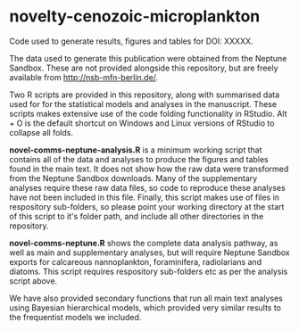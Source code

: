 # novelty-cenozoic-microplankton

Code used to generate results, figures and tables for DOI: XXXXX.

The data used to generate this publication were obtained from the Neptune Sandbox. These are not provided alongside this repository, but are freely available from http://nsb-mfn-berlin.de/.

Two R scripts are provided in this repository, along with summarised data used for for the statistical models and analyses in the manuscript. These scripts makes extensive use of the code folding functionality in RStudio. Alt + O is the default shortcut on Windows and Linux versions of RStudio to collapse all folds.

**novel-comms-neptune-analysis.R** is a minimum working script that contains all of the data and analyses to produce the figures and tables found in the main text. It does not show how the raw data were transformed from the Neptune Sandbox downloads. Many of the supplementary analyses require these raw data files, so code to reproduce these analyses have not been included in this file. Finally, this script makes use of files in respository sub-folders, so please point your working directory at the start of this script to it's folder path, and include all other directories in the repository.

**novel-comms-neptune.R** shows the complete data analysis pathway, as well as main and supplementary analyses, but will require Neptune Sandbox exports for calcareous nannoplankton, foraminifera, radiolarians and diatoms. This script requires respository sub-folders etc as per the analysis script above.

We have also provided secondary functions that run all main text analyses using Bayesian hierarchical models, which provided very similar results to the frequentist models we included.
